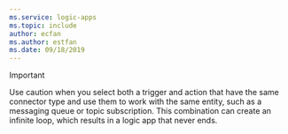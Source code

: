 ```yaml
---
ms.service: logic-apps
ms.topic: include
author: ecfan
ms.author: estfan
ms.date: 09/18/2019
---
```


> [!IMPORTANT]
> Use caution when you select both a trigger and action that have the same connector type 
> and use them to work with the same entity, such as a messaging queue or topic subscription. 
> This combination can create an infinite loop, which results in a logic app that never ends.